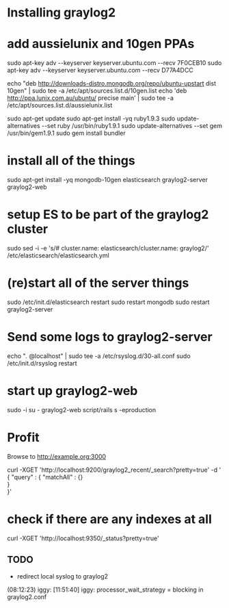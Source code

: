 # Installing graylog2

# add aussielunix and 10gen PPAs

sudo apt-key adv --keyserver keyserver.ubuntu.com --recv 7F0CEB10
sudo apt-key adv --keyserver keyserver.ubuntu.com --recv D77A4DCC

echo "deb http://downloads-distro.mongodb.org/repo/ubuntu-upstart dist 10gen" | sudo tee -a /etc/apt/sources.list.d/10gen.list
echo 'deb http://ppa.lunix.com.au/ubuntu/ precise main' | sudo tee -a /etc/apt/sources.list.d/aussielunix.list

sudo apt-get update
sudo apt-get install -yq ruby1.9.3
sudo update-alternatives --set ruby /usr/bin/ruby1.9.1
sudo update-alternatives --set gem /usr/bin/gem1.9.1
sudo gem install bundler


# install all of the things

sudo apt-get install -yq mongodb-10gen elasticsearch graylog2-server graylog2-web

# setup ES to be part of the graylog2 cluster

sudo sed -i -e 's/# cluster.name: elasticsearch/cluster.name: graylog2/' /etc/elasticsearch/elasticsearch.yml

# (re)start all of the server things

sudo /etc/init.d/elasticsearch restart
sudo restart mongodb
sudo restart graylog2-server

# Send some logs to graylog2-server

echo "*.* @localhost" | sudo tee -a /etc/rsyslog.d/30-all.conf
sudo /etc/init.d/rsyslog restart

# start up graylog2-web

sudo -i
su - graylog2-web
script/rails s -eproduction


# Profit

Browse to http://example.org:3000


curl -XGET 'http://localhost:9200/graylog2_recent/_search?pretty=true' -d '
{ 
    "query" : { 
        "matchAll" : {}  
    }   
}'



# check if there are any indexes at all

curl -XGET 'http://localhost:9350/_status?pretty=true'


## TODO

* redirect local syslog to graylog2

(08:12:23) iggy: [11:51:40] <Rockj> iggy: processor_wait_strategy = blocking in
graylog2.conf
